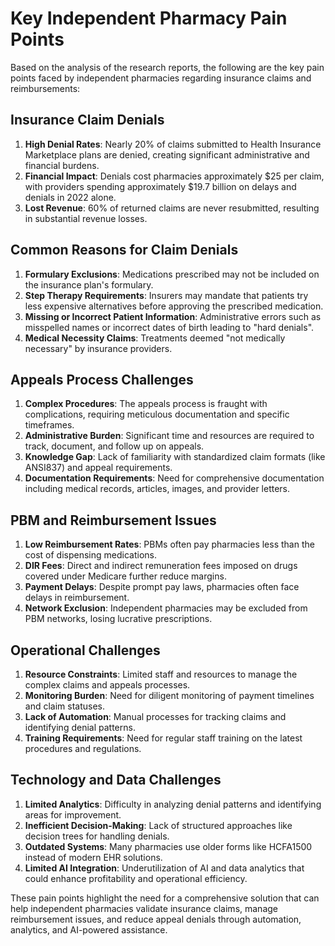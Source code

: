 # Key Independent Pharmacy Pain Points

Based on the analysis of the research reports, the following are the key pain points faced by independent pharmacies regarding insurance claims and reimbursements:

## Insurance Claim Denials
1. **High Denial Rates**: Nearly 20% of claims submitted to Health Insurance Marketplace plans are denied, creating significant administrative and financial burdens.
2. **Financial Impact**: Denials cost pharmacies approximately $25 per claim, with providers spending approximately $19.7 billion on delays and denials in 2022 alone.
3. **Lost Revenue**: 60% of returned claims are never resubmitted, resulting in substantial revenue losses.

## Common Reasons for Claim Denials
1. **Formulary Exclusions**: Medications prescribed may not be included on the insurance plan's formulary.
2. **Step Therapy Requirements**: Insurers may mandate that patients try less expensive alternatives before approving the prescribed medication.
3. **Missing or Incorrect Patient Information**: Administrative errors such as misspelled names or incorrect dates of birth leading to "hard denials".
4. **Medical Necessity Claims**: Treatments deemed "not medically necessary" by insurance providers.

## Appeals Process Challenges
1. **Complex Procedures**: The appeals process is fraught with complications, requiring meticulous documentation and specific timeframes.
2. **Administrative Burden**: Significant time and resources are required to track, document, and follow up on appeals.
3. **Knowledge Gap**: Lack of familiarity with standardized claim formats (like ANSI837) and appeal requirements.
4. **Documentation Requirements**: Need for comprehensive documentation including medical records, articles, images, and provider letters.

## PBM and Reimbursement Issues
1. **Low Reimbursement Rates**: PBMs often pay pharmacies less than the cost of dispensing medications.
2. **DIR Fees**: Direct and indirect remuneration fees imposed on drugs covered under Medicare further reduce margins.
3. **Payment Delays**: Despite prompt pay laws, pharmacies often face delays in reimbursement.
4. **Network Exclusion**: Independent pharmacies may be excluded from PBM networks, losing lucrative prescriptions.

## Operational Challenges
1. **Resource Constraints**: Limited staff and resources to manage the complex claims and appeals processes.
2. **Monitoring Burden**: Need for diligent monitoring of payment timelines and claim statuses.
3. **Lack of Automation**: Manual processes for tracking claims and identifying denial patterns.
4. **Training Requirements**: Need for regular staff training on the latest procedures and regulations.

## Technology and Data Challenges
1. **Limited Analytics**: Difficulty in analyzing denial patterns and identifying areas for improvement.
2. **Inefficient Decision-Making**: Lack of structured approaches like decision trees for handling denials.
3. **Outdated Systems**: Many pharmacies use older forms like HCFA1500 instead of modern EHR solutions.
4. **Limited AI Integration**: Underutilization of AI and data analytics that could enhance profitability and operational efficiency.

These pain points highlight the need for a comprehensive solution that can help independent pharmacies validate insurance claims, manage reimbursement issues, and reduce appeal denials through automation, analytics, and AI-powered assistance.
